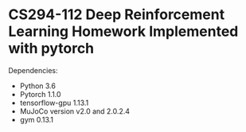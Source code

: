 # CS294-112 Deep Reinforcement Learning Homework Implemented with pytorch

Dependencies:
  * Python 3.6<br>
  * Pytorch 1.1.0<br>
  * tensorflow-gpu 1.13.1<br>
  * MuJoCo version v2.0 and 2.0.2.4<br>
  * gym 0.13.1<br>
  
